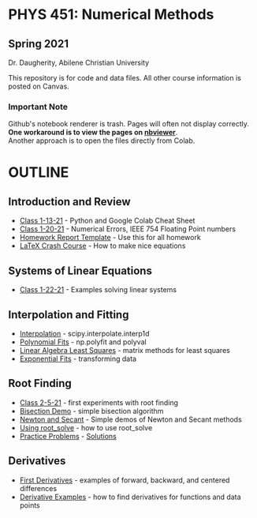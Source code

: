# PHYS 451: Numerical Methods 
## Spring 2021
Dr. Daugherity, Abilene Christian University

This repository is for code and data files.  All other course information is posted on Canvas.

### Important Note 
Github's notebook renderer is trash.  Pages will often not display correctly. 
**One workaround is to view the pages on [nbviewer](https://nbviewer.jupyter.org/github/mdaugherity/Numerical-2021/tree/main/)**.  
Another approach is to open the files directly from Colab.

# OUTLINE
## Introduction and Review
* [Class 1-13-21](intro/PHYS_451_Class_1_13_21.ipynb) - Python and Google Colab Cheat Sheet 
* [Class 1-20-21](intro/PHYS_451_Class_1_20_21.ipynb) - Numerical Errors, IEEE 754 Floating Point numbers
* [Homework Report Template](Report_Template.ipynb) - Use this for all homework
* [LaTeX Crash Course](intro/LaTeX_Crash_Course.ipynb) - How to make nice equations
## Systems of Linear Equations
* [Class 1-22-21](systems/PHYS_451_Class_1_22_21.ipynb) - Examples solving linear systems
## Interpolation and Fitting
* [Interpolation](fit/Week_3_Interpolation.ipynb) - scipy.interpolate.interp1d 
* [Polynomial Fits](fit/Week_3_Fitting_Polynomials.ipynb) - np.polyfit and polyval
* [Linear Algebra Least Squares](fit/Week_3_Linear_Algebra_Fits.ipynb) - matrix methods for least squares
* [Exponential Fits](fit/Week_3_Exponential_Fit.ipynb) - transforming data
## Root Finding
* [Class 2-5-21](roots/Class_2_5_2021.ipynb) - first experiments with root finding
* [Bisection Demo](roots/Week_4_Bisection_Demo.ipynb) - simple bisection algorithm 
* [Newton and Secant](roots/Week_4_Newton.ipynb) - Simple demos of Newton and Secant methods
* [Using root_solve](roots/Week_4_root_solve.ipynb) - how to use root_solve
* [Practice Problems](roots/CH4_Root_Finding_Examples.ipynb) - [Solutions](roots/CH4_Root_Finding_Solutions.ipynb)
## Derivatives
* [First Derivatives](diffs/Week_5_Derivative_Types.ipynb) - examples of forward, backward, and centered differences
* [Derivative Examples](diffs/Week_5_Derivatives.ipynb) - how to find derivatives for functions and data points
